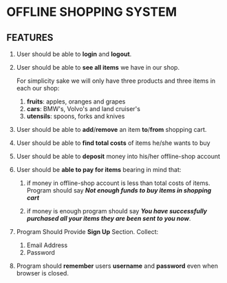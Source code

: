 ﻿# OFFLINE SHOPPING SYSTEM  

## FEATURES
1. User should be able to **login** and **logout**.

2. User should be able to **see all items** we have in our shop.
   
   For simplicity sake we will only have three products and three items in each our shop:
   1. **fruits**: apples, oranges and grapes
   2. **cars**: BMW's, Volvo's and land cruiser's
   3. **utensils**: spoons, forks and knives

3. User should be able to **add**/**remove** an item **to**/**from** shopping cart.

4. User should be able to **find total costs** of items he/she wants to buy

5. User should be able to **deposit** money into his/her offline-shop account

6. User should be **able to pay for items** bearing in mind that:
   1. if money in offline-shop account is less than total costs of items. Program
     should say ***Not enough funds to buy items in shopping cart***
   
   2. if money is enough program should say ***You have successfully purchased all your items they are been sent to you now***.
   
8. Program Should Provide **Sign Up** Section. Collect:
    1. Email Address
    2. Password

7. Program should **remember** users **username** and **password** even when browser is closed.